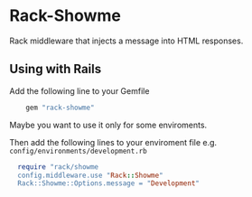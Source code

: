# Rack-Showme 

Rack middleware that injects a message into HTML responses.

## Using with Rails

Add the following line to your Gemfile

```ruby
	gem "rack-showme"
```

Maybe you want to use it only for some enviroments.

Then add the following lines to your enviroment file e.g. `config/environments/development.rb`


```ruby
  require "rack/showme
  config.middleware.use "Rack::Showme"
  Rack::Showme::Options.message = "Development"
```

